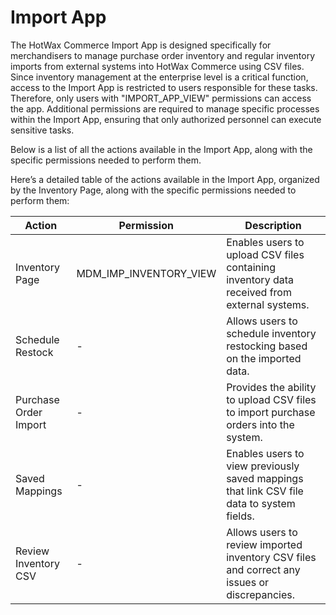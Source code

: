 # Import App

The HotWax Commerce Import App is designed specifically for merchandisers to manage purchase order inventory and regular inventory imports from external systems into HotWax Commerce using CSV files. Since inventory management at the enterprise level is a critical function, access to the Import App is restricted to users responsible for these tasks. Therefore, only users with "IMPORT_APP_VIEW" permissions can access the app. Additional permissions are required to manage specific processes within the Import App, ensuring that only authorized personnel can execute sensitive tasks.

Below is a list of all the actions available in the Import App, along with the specific permissions needed to perform them.

Here’s a detailed table of the actions available in the Import App, organized by the Inventory Page, along with the specific permissions needed to perform them:


| Action                    | Permission             | Description                                                                                              |
|-------------------------------|----------------------------|--------------------------------------------------------------------------------------------------------------|
| Inventory Page | MDM_IMP_INVENTORY_VIEW    | Enables users to upload CSV files containing inventory data received from external systems.                  |
| Schedule Restock          | -                         | Allows users to schedule inventory restocking based on the imported data.                                    |
| Purchase Order Import      | -                         | Provides the ability to upload CSV files to import purchase orders into the system.                      |
| Saved Mappings             | -                         | Enables users to view previously saved mappings that link CSV file data to system fields.                    |
| Review Inventory CSV       | -                         | Allows users to review imported inventory CSV files and correct any issues or discrepancies.                 |
